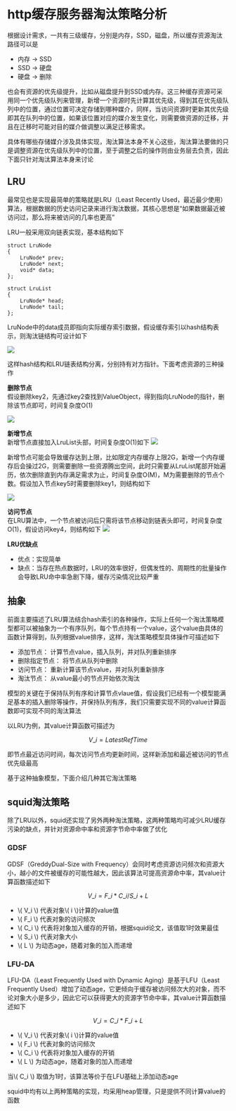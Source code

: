 # http缓存服务器淘汰策略分析

根据设计需求，一共有三级缓存，分别是内存，SSD，磁盘，所以缓存资源淘汰路径可以是

* 内存 -> SSD
* SSD -> 硬盘
* 硬盘 -> 删除

也会有资源的优先级提升，比如从磁盘提升到SSD或内存。这三种缓存资源可采用同一个优先级队列来管理，新增一个资源时先计算其优先级，得到其在优先级队列中的位置，通过位置可决定存储到哪种媒介，同样，当访问资源时更新其优先级即其在队列中的位置，如果该位置对应的媒介发生变化，则需要做资源的迁移，并且在迁移时可能对目的媒介做调整以满足迁移需求。

具体有哪些存储媒介涉及具体实现，淘汰算法本身不关心这些，淘汰算法要做的只是调整资源在优先级队列中的位置，至于调整之后的操作则由业务层去负责，因此下面只针对淘汰算法本身来讨论

## LRU
最常见也是实现最简单的策略就是LRU（Least Recently Used，最近最少使用）算法，根据数据的历史访问记录来进行淘汰数据，其核心思想是“如果数据最近被访问过，那么将来被访问的几率也更高”

LRU一般采用双向链表实现，基本结构如下

    struct LruNode
    {
        LruNode* prev;
        LruNode* next;
        void* data;
    };
    
    struct LruList
    {
        LruNode* head;
        LruNode* tail;
    };
    
LruNode中的data成员即指向实际缓存索引数据，假设缓存索引以hash结构表示，则淘汰链结构可设计如下

![](http://littlewhite.us/pic/stnts/http-removal-1.png)

这样hash结构和LRU链表结构分离，分别持有对方指针。下面考虑资源的三种操作

**删除节点**  
假设删除key2，先通过key2查找到ValueObject，得到指向LruNode的指针，删除该节点即可，时间复杂度O(1)

![](http://littlewhite.us/pic/stnts/http-removal-2.png)

**新增节点**  
新增节点直接加入LruList头部，时间复杂度O(1)如下
![](http://littlewhite.us/pic/stnts/http-removal-3.png)

新增节点可能会导致缓存达到上限，比如限定内存缓存上限2G，新增一个内存缓存后会操过2G，则需要删除一些资源腾出空间，此时只需要从LruList尾部开始遍历，依次删除直到内存满足需求为止，时间复杂度O(M)，M为需要删除的节点个数。假设加入节点key5时需要删除key1，则结构如下

![](http://littlewhite.us/pic/stnts/http-removal-4.png)

**访问节点**  
在LRU算法中，一个节点被访问后只需将该节点移动到链表头即可，时间复杂度O(1)，假设访问key4，则结构如下
![](http://littlewhite.us/pic/stnts/http-removal-5.png)

**LRU优缺点**  

* 优点：实现简单
* 缺点：当存在热点数据时，LRU的效率很好，但偶发性的、周期性的批量操作会导致LRU命中率急剧下降，缓存污染情况比较严重

## 抽象
前面主要描述了LRU算法结合hash索引的各种操作，实际上任何一个淘汰策略模型都可以被抽象为一个有序队列，每个节点持有一个value，这个value由具体的函数计算得到，队列根据value排序，这样，淘汰策略模型具体操作可描述如下

* 添加节点： 计算节点value，插入队列，并对队列重新排序
* 删除指定节点： 将节点从队列中删除
* 访问节点： 重新计算该节点value，并对队列重新排序
* 淘汰节点： 从value最小的节点开始依次淘汰

模型的关键在于保持队列有序和计算节点vlaue值，假设我们已经有一个模型能满足基本的插入删除等操作，并保持队列有序，我们只需要实现不同的value计算函数即可实现不同的淘汰算法

以LRU为例，其value计算函数可描述为 

$$ V\_i = LatestRefTime $$

即节点最近访问时间，每次访问节点均更新时间，这样新添加和最近被访问的节点优先级最高

基于这种抽象模型，下面介绍几种其它淘汰策略

## squid淘汰策略
除了LRU以外，squid还实现了另外两种淘汰策略，这两种策略均可减少LRU缓存污染的缺点，并针对资源命中率和资源字节命中率做了优化

### GDSF
GDSF（GreddyDual-Size with Frequency）会同时考虑资源访问频次和资源大小，越小的文件被缓存的可能性越大，因此该算法可提高资源命中率，其value计算函数描述如下

$$ V\_i = F\_i * C\_i/S\_i + L$$

* \\( V\_i \\) 代表对象\\( i \\)计算的value值
* \\( F\_i \\) 代表对象的访问频次
* \\( C\_i \\) 代表将对象加入缓存的开销，根据squid论文，该值取1时效果最佳
* \\( S\_i \\) 代表对象大小
* \\( L \\) 为动态age，随着对象的加入而递增

### LFU-DA
LFU-DA（Least Frequently Used with Dynamic Aging）是基于LFU（Least Frequently Used）增加了动态age，它更倾向于缓存被访问频次大的对象，而不论对象大小是多少，因此它可以获得更大的资源字节命中率，其value计算函数描述如下

$$ V\_i = C\_i * F\_i + L$$

* \\( V\_i \\) 代表对象\\( i \\)计算的value值
* \\( F\_i \\) 代表对象的访问频次
* \\( C\_i \\) 代表将对象加入缓存的开销
* \\( L \\) 为动态age，随着对象的加入而递增

当\\( C\_i \\) 取值为1时，该算法等价于在LFU基础上添加动态age

squid中均有以上两种策略的实现，均采用heap管理，只是提供不同计算value的函数